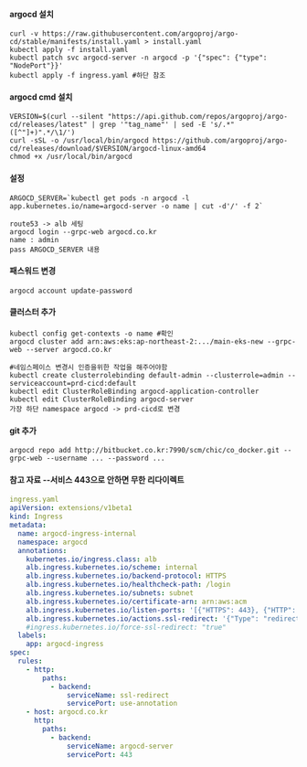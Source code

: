 #### argocd 설치
    curl -v https://raw.githubusercontent.com/argoproj/argo-cd/stable/manifests/install.yaml > install.yaml
    kubectl apply -f install.yaml
    kubectl patch svc argocd-server -n argocd -p '{"spec": {"type": "NodePort"}}'
    kubectl apply -f ingress.yaml #하단 참조

#### argocd cmd 설치
    VERSION=$(curl --silent "https://api.github.com/repos/argoproj/argo-cd/releases/latest" | grep '"tag_name"' | sed -E 's/.*"([^"]+)".*/\1/')
    curl -sSL -o /usr/local/bin/argocd https://github.com/argoproj/argo-cd/releases/download/$VERSION/argocd-linux-amd64
    chmod +x /usr/local/bin/argocd

#### 설정
    ARGOCD_SERVER=`kubectl get pods -n argocd -l app.kubernetes.io/name=argocd-server -o name | cut -d'/' -f 2` 

    route53 -> alb 세팅
    argocd login --grpc-web argocd.co.kr
    name : admin
    pass ARGOCD_SERVER 내용

#### 패스워드 변경
    argocd account update-password

#### 클러스터 추가
    kubectl config get-contexts -o name #확인
    argocd cluster add arn:aws:eks:ap-northeast-2:.../main-eks-new --grpc-web --server argocd.co.kr

    #네임스페이스 변경시 인증을위한 작업을 해주어야함
    kubectl create clusterrolebinding default-admin --clusterrole=admin --serviceaccount=prd-cicd:default
    kubectl edit ClusterRoleBinding argocd-application-controller 
    kubectl edit ClusterRoleBinding argocd-server 
    가장 하단 namespace argocd -> prd-cicd로 변경

#### git 추가
    argocd repo add http://bitbucket.co.kr:7990/scm/chic/co_docker.git --grpc-web --username ... --password ... 

#### 참고 자료 --서비스 443으로 안하면 무한 리다이렉트
```yaml
ingress.yaml
apiVersion: extensions/v1beta1
kind: Ingress
metadata:
  name: argocd-ingress-internal
  namespace: argocd
  annotations:
    kubernetes.io/ingress.class: alb
    alb.ingress.kubernetes.io/scheme: internal
    alb.ingress.kubernetes.io/backend-protocol: HTTPS
    alb.ingress.kubernetes.io/healthcheck-path: /login
    alb.ingress.kubernetes.io/subnets: subnet
    alb.ingress.kubernetes.io/certificate-arn: arn:aws:acm
    alb.ingress.kubernetes.io/listen-ports: '[{"HTTPS": 443}, {"HTTP": 80}]'
    alb.ingress.kubernetes.io/actions.ssl-redirect: '{"Type": "redirect", "RedirectConfig": { "Protocol": "HTTPS", "Port": "443", "StatusCode": "HTTP_301"}}'
    #ingress.kubernetes.io/force-ssl-redirect: "true"
  labels:
    app: argocd-ingress
spec:
  rules:
    - http:
        paths:
          - backend:
              serviceName: ssl-redirect
              servicePort: use-annotation
    - host: argocd.co.kr
      http:
        paths:
          - backend:
              serviceName: argocd-server
              servicePort: 443
```